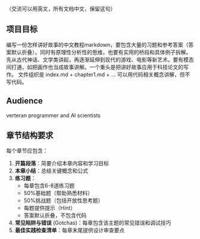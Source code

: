 （交流可以用英文，所有文档中文，保留这句）

## 项目目标
编写一份怎样讲好故事的中文教程markdown，要包含大量的习题和参考答案（答案默认折叠）。同时有原理性分析性的思维，也要有实用的桥段和具体例子拆解。
先从古代神话、文学类讲起，再逐渐延伸到现代的游戏、电影等新艺术。要有模态间打通，如把画作也当成故事讲解。一个重头是把讲好故事应用于科技论文的写作。
文件组织是 index.md + chapter1.md + ...
可以用代码相关概念讲解，但不写代码。


## Audience
verteran programmer and AI scientists

## 章节结构要求
每个章节应包含：
1. **开篇段落**：简要介绍本章内容和学习目标
2. **本章小结**：总结关键概念和公式
3. **练习题**：
   - 每章包含6-8道练习题
   - 50%基础题（帮助熟悉材料）
   - 50%挑战题（包括开放性思考题）
   - 每题提供提示（Hint）
   - 答案默认折叠，不包含代码
4. **常见陷阱与错误** (Gotchas)：每章包含该主题的常见错误和调试技巧
5. **最佳实践检查清单**：每章末尾提供设计审查要点
